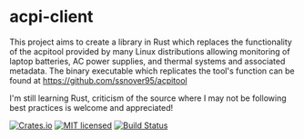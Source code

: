 # acpi-client

This project aims to create a library in Rust which replaces the functionality of the acpitool provided by many Linux distributions allowing monitoring of laptop batteries, AC power supplies, and thermal systems and associated metadata. The binary executable which replicates the tool's function can be found at https://github.com/ssnover95/acpitool 

I'm still learning Rust, criticism of the source where I may not be following best practices is welcome and appreciated!

[![Crates.io][crates-badge]][crates-url]
[![MIT licensed][mit-badge]][mit-url]
[![Build Status][azure-badge]][azure-url]

[crates-badge]: https://img.shields.io/crates/v/acpi_client.svg
[crates-url]: https://crates.io/crates/acpi_client
[mit-badge]: https://img.shields.io/badge/license-MIT-blue.svg
[mit-url]: LICENSE
[azure-badge]: https://dev.azure.com/ssnover95/ssnover95/_apis/build/status/ssnover95.acpi_client?branchName=master
[azure-url]: https://dev.azure.com/ssnover95/ssnover95/_build/latest?definitionId=1&branchName=master


